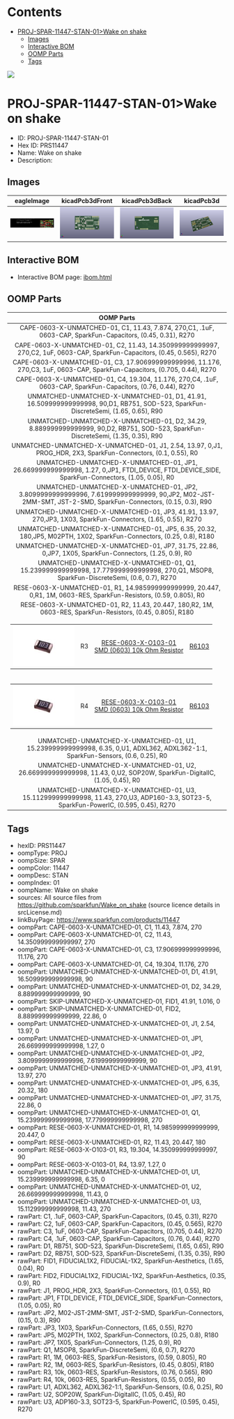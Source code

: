 



Contents
========

* [PROJ-SPAR-11447-STAN-01>Wake on shake](#proj-spar-11447-stan-01wake-on-shake)
	* [Images](#images)
	* [Interactive BOM](#interactive-bom)
	* [OOMP Parts](#oomp-parts)
	* [Tags](#tags)
  
![][im]
# PROJ-SPAR-11447-STAN-01>Wake on shake

- ID: PROJ-SPAR-11447-STAN-01
- Hex ID: PRS11447
- Name: Wake on shake
- Description: 

## Images
  
  

|eagleImage|kicadPcb3dFront|kicadPcb3dBack|kicadPcb3d|
| :---: | :---: | :---: | :---: |
|[![eagleImage](eagleImage_140.png)](eagleImage_600.png)|[![kicadPcb3dFront](kicadPcb3dFront_140.png)](kicadPcb3dFront_600.png)|[![kicadPcb3dBack](kicadPcb3dBack_140.png)](kicadPcb3dBack_600.png)|[![kicadPcb3d](kicadPcb3d_140.png)](kicadPcb3d_600.png)|

## Interactive BOM

- Interactive BOM page: [ibom.html](kicad/bom/ibom.html)

## OOMP Parts
  

|OOMP Parts|
| :---: |
|CAPE-0603-X-UNMATCHED-01, C1, 11.43, 7.874, 270,C1, .1uF, 0603-CAP, SparkFun-Capacitors, (0.45, 0.31), R270|
|CAPE-0603-X-UNMATCHED-01, C2, 11.43, 14.350999999999997, 270,C2, 1uF, 0603-CAP, SparkFun-Capacitors, (0.45, 0.565), R270|
|CAPE-0603-X-UNMATCHED-01, C3, 17.906999999999996, 11.176, 270,C3, 1uF, 0603-CAP, SparkFun-Capacitors, (0.705, 0.44), R270|
|CAPE-0603-X-UNMATCHED-01, C4, 19.304, 11.176, 270,C4, .1uF, 0603-CAP, SparkFun-Capacitors, (0.76, 0.44), R270|
|UNMATCHED-UNMATCHED-X-UNMATCHED-01, D1, 41.91, 16.509999999999998, 90,D1, RB751, SOD-523, SparkFun-DiscreteSemi, (1.65, 0.65), R90|
|UNMATCHED-UNMATCHED-X-UNMATCHED-01, D2, 34.29, 8.889999999999999, 90,D2, RB751, SOD-523, SparkFun-DiscreteSemi, (1.35, 0.35), R90|
|UNMATCHED-UNMATCHED-X-UNMATCHED-01, J1, 2.54, 13.97, 0,J1, PROG_HDR, 2X3, SparkFun-Connectors, (0.1, 0.55), R0|
|UNMATCHED-UNMATCHED-X-UNMATCHED-01, JP1, 26.669999999999998, 1.27, 0,JP1, FTDI_DEVICE, FTDI_DEVICE_SIDE, SparkFun-Connectors, (1.05, 0.05), R0|
|UNMATCHED-UNMATCHED-X-UNMATCHED-01, JP2, 3.8099999999999996, 7.619999999999999, 90,JP2, M02-JST-2MM-SMT, JST-2-SMD, SparkFun-Connectors, (0.15, 0.3), R90|
|UNMATCHED-UNMATCHED-X-UNMATCHED-01, JP3, 41.91, 13.97, 270,JP3, 1X03, SparkFun-Connectors, (1.65, 0.55), R270|
|UNMATCHED-UNMATCHED-X-UNMATCHED-01, JP5, 6.35, 20.32, 180,JP5, M02PTH, 1X02, SparkFun-Connectors, (0.25, 0.8), R180|
|UNMATCHED-UNMATCHED-X-UNMATCHED-01, JP7, 31.75, 22.86, 0,JP7, 1X05, SparkFun-Connectors, (1.25, 0.9), R0|
|UNMATCHED-UNMATCHED-X-UNMATCHED-01, Q1, 15.239999999999998, 17.779999999999998, 270,Q1, MSOP8, SparkFun-DiscreteSemi, (0.6, 0.7), R270|
|RESE-0603-X-UNMATCHED-01, R1, 14.985999999999999, 20.447, 0,R1, 1M, 0603-RES, SparkFun-Resistors, (0.59, 0.805), R0|
|RESE-0603-X-UNMATCHED-01, R2, 11.43, 20.447, 180,R2, 1M, 0603-RES, SparkFun-Resistors, (0.45, 0.805), R180|
|<table><tr><td>![RESE-0603-X-O103-01](https://raw.githubusercontent.com/oomlout/oomlout_OOMP_parts/main/RESE-0603-X-O103-01/image_140.jpg)</td><td> R3</td><td>[RESE-0603-X-O103-01<br>SMD (0603) 10k Ohm Resistor](https://github.com/oomlout/oomlout_OOMP_parts/tree/main/RESE-0603-X-O103-01/)</td><td>[R6103](https://github.com/oomlout/oomlout_OOMP_parts/tree/main/RESE-0603-X-O103-01/)</td></tr></table>|
|<table><tr><td>![RESE-0603-X-O103-01](https://raw.githubusercontent.com/oomlout/oomlout_OOMP_parts/main/RESE-0603-X-O103-01/image_140.jpg)</td><td> R4</td><td>[RESE-0603-X-O103-01<br>SMD (0603) 10k Ohm Resistor](https://github.com/oomlout/oomlout_OOMP_parts/tree/main/RESE-0603-X-O103-01/)</td><td>[R6103](https://github.com/oomlout/oomlout_OOMP_parts/tree/main/RESE-0603-X-O103-01/)</td></tr></table>|
|UNMATCHED-UNMATCHED-X-UNMATCHED-01, U1, 15.239999999999998, 6.35, 0,U1, ADXL362, ADXL362-1:1, SparkFun-Sensors, (0.6, 0.25), R0|
|UNMATCHED-UNMATCHED-X-UNMATCHED-01, U2, 26.669999999999998, 11.43, 0,U2, SOP20W, SparkFun-DigitalIC, (1.05, 0.45), R0|
|UNMATCHED-UNMATCHED-X-UNMATCHED-01, U3, 15.112999999999998, 11.43, 270,U3, ADP160-3.3, SOT23-5, SparkFun-PowerIC, (0.595, 0.45), R270|

## Tags

- hexID: PRS11447
- oompType: PROJ
- oompSize: SPAR
- oompColor: 11447
- oompDesc: STAN
- oompIndex: 01
- oompName: Wake on shake
- sources: All source files from https://github.com/sparkfun/Wake_on_shake (source licence details in srcLicense.md)
- linkBuyPage: https://www.sparkfun.com/products/11447
- oompPart: CAPE-0603-X-UNMATCHED-01, C1, 11.43, 7.874, 270
- oompPart: CAPE-0603-X-UNMATCHED-01, C2, 11.43, 14.350999999999997, 270
- oompPart: CAPE-0603-X-UNMATCHED-01, C3, 17.906999999999996, 11.176, 270
- oompPart: CAPE-0603-X-UNMATCHED-01, C4, 19.304, 11.176, 270
- oompPart: UNMATCHED-UNMATCHED-X-UNMATCHED-01, D1, 41.91, 16.509999999999998, 90
- oompPart: UNMATCHED-UNMATCHED-X-UNMATCHED-01, D2, 34.29, 8.889999999999999, 90
- oompPart: SKIP-UNMATCHED-X-UNMATCHED-01, FID1, 41.91, 1.016, 0
- oompPart: SKIP-UNMATCHED-X-UNMATCHED-01, FID2, 8.889999999999999, 22.86, 0
- oompPart: UNMATCHED-UNMATCHED-X-UNMATCHED-01, J1, 2.54, 13.97, 0
- oompPart: UNMATCHED-UNMATCHED-X-UNMATCHED-01, JP1, 26.669999999999998, 1.27, 0
- oompPart: UNMATCHED-UNMATCHED-X-UNMATCHED-01, JP2, 3.8099999999999996, 7.619999999999999, 90
- oompPart: UNMATCHED-UNMATCHED-X-UNMATCHED-01, JP3, 41.91, 13.97, 270
- oompPart: UNMATCHED-UNMATCHED-X-UNMATCHED-01, JP5, 6.35, 20.32, 180
- oompPart: UNMATCHED-UNMATCHED-X-UNMATCHED-01, JP7, 31.75, 22.86, 0
- oompPart: UNMATCHED-UNMATCHED-X-UNMATCHED-01, Q1, 15.239999999999998, 17.779999999999998, 270
- oompPart: RESE-0603-X-UNMATCHED-01, R1, 14.985999999999999, 20.447, 0
- oompPart: RESE-0603-X-UNMATCHED-01, R2, 11.43, 20.447, 180
- oompPart: RESE-0603-X-O103-01, R3, 19.304, 14.350999999999997, 90
- oompPart: RESE-0603-X-O103-01, R4, 13.97, 1.27, 0
- oompPart: UNMATCHED-UNMATCHED-X-UNMATCHED-01, U1, 15.239999999999998, 6.35, 0
- oompPart: UNMATCHED-UNMATCHED-X-UNMATCHED-01, U2, 26.669999999999998, 11.43, 0
- oompPart: UNMATCHED-UNMATCHED-X-UNMATCHED-01, U3, 15.112999999999998, 11.43, 270
- rawPart: C1, .1uF, 0603-CAP, SparkFun-Capacitors, (0.45, 0.31), R270
- rawPart: C2, 1uF, 0603-CAP, SparkFun-Capacitors, (0.45, 0.565), R270
- rawPart: C3, 1uF, 0603-CAP, SparkFun-Capacitors, (0.705, 0.44), R270
- rawPart: C4, .1uF, 0603-CAP, SparkFun-Capacitors, (0.76, 0.44), R270
- rawPart: D1, RB751, SOD-523, SparkFun-DiscreteSemi, (1.65, 0.65), R90
- rawPart: D2, RB751, SOD-523, SparkFun-DiscreteSemi, (1.35, 0.35), R90
- rawPart: FID1, FIDUCIAL1X2, FIDUCIAL-1X2, SparkFun-Aesthetics, (1.65, 0.04), R0
- rawPart: FID2, FIDUCIAL1X2, FIDUCIAL-1X2, SparkFun-Aesthetics, (0.35, 0.9), R0
- rawPart: J1, PROG_HDR, 2X3, SparkFun-Connectors, (0.1, 0.55), R0
- rawPart: JP1, FTDI_DEVICE, FTDI_DEVICE_SIDE, SparkFun-Connectors, (1.05, 0.05), R0
- rawPart: JP2, M02-JST-2MM-SMT, JST-2-SMD, SparkFun-Connectors, (0.15, 0.3), R90
- rawPart: JP3, 1X03, SparkFun-Connectors, (1.65, 0.55), R270
- rawPart: JP5, M02PTH, 1X02, SparkFun-Connectors, (0.25, 0.8), R180
- rawPart: JP7, 1X05, SparkFun-Connectors, (1.25, 0.9), R0
- rawPart: Q1, MSOP8, SparkFun-DiscreteSemi, (0.6, 0.7), R270
- rawPart: R1, 1M, 0603-RES, SparkFun-Resistors, (0.59, 0.805), R0
- rawPart: R2, 1M, 0603-RES, SparkFun-Resistors, (0.45, 0.805), R180
- rawPart: R3, 10k, 0603-RES, SparkFun-Resistors, (0.76, 0.565), R90
- rawPart: R4, 10k, 0603-RES, SparkFun-Resistors, (0.55, 0.05), R0
- rawPart: U1, ADXL362, ADXL362-1:1, SparkFun-Sensors, (0.6, 0.25), R0
- rawPart: U2, SOP20W, SparkFun-DigitalIC, (1.05, 0.45), R0
- rawPart: U3, ADP160-3.3, SOT23-5, SparkFun-PowerIC, (0.595, 0.45), R270



[im]: kicadPcb3d_450.png
